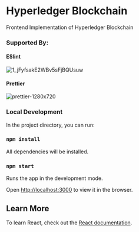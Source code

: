# Hyperledger Blockchain

Frontend Implementation of Hyperledger Blockchain


### Supported By:

#### ESlint

![1_jFyfsakE2WBv5sFjBQUsuw](https://user-images.githubusercontent.com/17013371/66027217-e3c52c00-e513-11e9-99d6-c86ec551ac54.png)

#### Prettier

![prettier-1280x720](https://user-images.githubusercontent.com/17013371/66027279-00616400-e514-11e9-9626-02e7cd746df5.png)


### Local Development

In the project directory, you can run:

### `npm install`

All dependencies will be installed.

### `npm start`

Runs the app in the development mode.

Open [http://localhost:3000](http://localhost:3000) to view it in the browser.

## Learn More

To learn React, check out the [React documentation](https://reactjs.org/).
